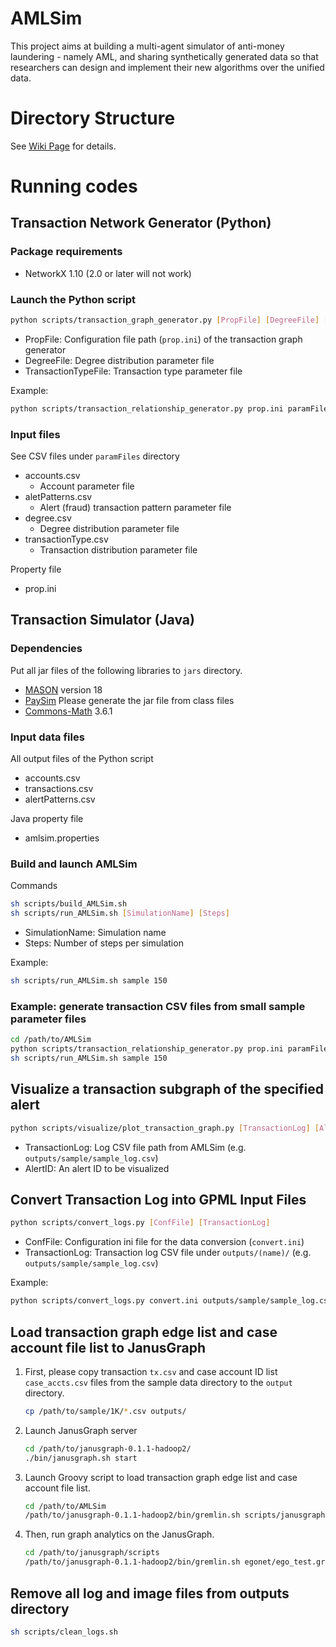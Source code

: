 # AMLSim
This project aims at building a multi-agent simulator of anti-money laundering - namely AML, and sharing synthetically generated data so that researchers can design and implement their new algorithms over the unified data.

# Directory Structure
See [Wiki Page](https://github.com/IBM/AMLSim/wiki/Directory-Structure) for details.



# Running codes

## Transaction Network Generator (Python)

### Package requirements
- NetworkX 1.10 (2.0 or later will not work)

### Launch the Python script
```bash
python scripts/transaction_graph_generator.py [PropFile] [DegreeFile] [TransactionTypeFile]
```
- PropFile: Configuration file path (`prop.ini`) of the transaction graph generator
- DegreeFile: Degree distribution parameter file
- TransactionTypeFile: Transaction type parameter file

Example:
```bash
python scripts/transaction_relationship_generator.py prop.ini paramFiles/deg1K.csv paramFiles/tx_type.csv
```


### Input files
See CSV files under `paramFiles` directory
- accounts.csv
  - Account parameter file
- aletPatterns.csv
  - Alert (fraud) transaction pattern parameter file
- degree.csv
  - Degree distribution parameter file
- transactionType.csv
  - Transaction distribution parameter file

Property file
- prop.ini


## Transaction Simulator (Java)

### Dependencies
Put all jar files of the following libraries to `jars` directory.
- [MASON](https://cs.gmu.edu/~eclab/projects/mason/) version 18
- [PaySim](https://github.com/EdgarLopezPhD/PaySim) Please generate the jar file from class files
- [Commons-Math](http://commons.apache.org/proper/commons-math/download_math.cgi) 3.6.1


### Input data files
All output files of the Python script
- accounts.csv
- transactions.csv
- alertPatterns.csv

Java property file
- amlsim.properties


### Build and launch AMLSim

Commands
```bash
sh scripts/build_AMLSim.sh
sh scripts/run_AMLSim.sh [SimulationName] [Steps]
```
- SimulationName: Simulation name
- Steps: Number of steps per simulation

Example:
```bash
sh scripts/run_AMLSim.sh sample 150
```


### Example: generate transaction CSV files from small sample parameter files
```bash
cd /path/to/AMLSim
python scripts/transaction_relationship_generator.py prop.ini paramFiles/1K/degree.csv paramFiles/transactionType.csv
sh scripts/run_AMLSim.sh sample 150
```


## Visualize a transaction subgraph of the specified alert
```bash
python scripts/visualize/plot_transaction_graph.py [TransactionLog] [AlertID]
```
- TransactionLog: Log CSV file path from AMLSim (e.g. `outputs/sample/sample_log.csv`)
- AlertID: An alert ID to be visualized


## Convert Transaction Log into GPML Input Files
```bash
python scripts/convert_logs.py [ConfFile] [TransactionLog]
```
- ConfFile: Configuration ini file for the data conversion (`convert.ini`)
- TransactionLog: Transaction log CSV file under `outputs/(name)/` (e.g. `outputs/sample/sample_log.csv`)

Example: 
```bash
python scripts/convert_logs.py convert.ini outputs/sample/sample_log.csv
```


## Load transaction graph edge list and case account file list to JanusGraph
1. First, please copy transaction `tx.csv` and case account ID list `case_accts.csv` files from the sample data directory to the `output` directory.
    ```bash
    cp /path/to/sample/1K/*.csv outputs/
    ```
1. Launch JanusGraph server
    ```bash
    cd /path/to/janusgraph-0.1.1-hadoop2/
    ./bin/janusgraph.sh start
    ```
1. Launch Groovy script to load transaction graph edge list and case account file list.
    ```bash
    cd /path/to/AMLSim
    /path/to/janusgraph-0.1.1-hadoop2/bin/gremlin.sh scripts/janusgraph/load_transaction_janusgraph.groovy
    ```
1. Then, run graph analytics on the JanusGraph.
    ```bash
    cd /path/to/janusgraph/scripts
    /path/to/janusgraph-0.1.1-hadoop2/bin/gremlin.sh egonet/ego_test.groovy
    ```


## Remove all log and image files from outputs directory
```bash
sh scripts/clean_logs.sh
```


